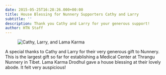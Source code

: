 ```yaml
---
date: 2015-05-25T16:28:26.000+00:00
title: House Blessing for Nunnery Supporters Cathy and Larry
subtitle: ''
description: Thank you Cathy and Larry for your generous support!
author: HTN Staff
---
```


<figure class="blog-photo">

<img src="/media/3-Friends.jpeg" alt="Cathy, Larry, and Lama Karma"/>
</figure>

A special thanks to Cathy and Larry for their very generous gift to Nunnery. This is the largest gift so far for establishing a Medical Center at Thrangu Nunnery in Tibet. Lama Karma Drodhul gave a house blessing at their lovely abode. It felt very auspicious!
